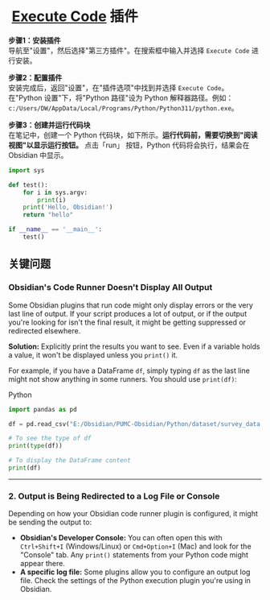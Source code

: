#  [Execute Code](https://github.com/twibiral/obsidian-execute-code?tab=readme-ov-file) 插件

**步骤1：安装插件**  
导航至"设置"，然后选择"第三方插件"。在搜索框中输入并选择 `Execute Code` 进行安装。

**步骤2：配置插件**  
安装完成后，返回"设置"，在"插件选项"中找到并选择 `Execute Code`。在"Python 设置"下，将"Python 路径"设为 Python 解释器路径。例如：`c:/Users/DW/AppData/Local/Programs/Python/Python311/python.exe`。

**步骤3：创建并运行代码块**  
在笔记中，创建一个 Python 代码块，如下所示。**运行代码前，需要切换到"阅读视图"以显示运行按钮。** 点击「run」 按钮，Python 代码将会执行，结果会在 Obsidian 中显示。

```python
import sys

def test():
    for i in sys.argv:
        print(i)
    print('Hello, Obsidian!')   
    return "hello"

if __name__ == '__main__':
    test()
```

## 关键问题

### **Obsidian's Code Runner Doesn't Display All Output**

Some Obsidian plugins that run code might only display errors or the very last line of output. If your script produces a lot of output, or if the output you're looking for isn't the final result, it might be getting suppressed or redirected elsewhere.

**Solution:** Explicitly print the results you want to see. Even if a variable holds a value, it won't be displayed unless you `print()` it.

For example, if you have a DataFrame `df`, simply typing `df` as the last line might not show anything in some runners. You should use `print(df)`:

Python

```python
import pandas as pd

df = pd.read_csv("E:/Obsidian/PUMC-Obsidian/Python/dataset/survey_data.csv", low_memory=False)

# To see the type of df
print(type(df))

# To display the DataFrame content
print(df)
```

---
### **2. Output is Being Redirected to a Log File or Console**

Depending on how your Obsidian code runner plugin is configured, it might be sending the output to:

- **Obsidian's Developer Console:** You can often open this with `Ctrl+Shift+I` (Windows/Linux) or `Cmd+Option+I` (Mac) and look for the "Console" tab. Any `print()` statements from your Python code might appear there.
- **A specific log file:** Some plugins allow you to configure an output log file. Check the settings of the Python execution plugin you're using in Obsidian.

